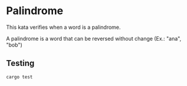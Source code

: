 # Palindrome

This kata verifies when a word is a palindrome.

A palindrome is a word that can be reversed without change (Ex.: "ana", "bob")

## Testing

```sh
cargo test
```
